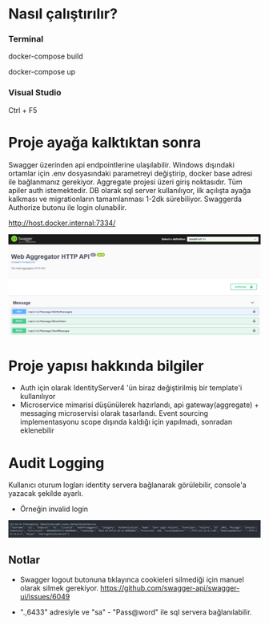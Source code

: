 # Nasıl çalıştırılır?

### Terminal

docker-compose build

docker-compose up


###  Visual Studio

Ctrl + F5

# Proje ayağa kalktıktan sonra

Swagger üzerinden api endpointlerine ulaşılabilir. Windows dışındaki ortamlar için .env dosyasındaki parametreyi değiştirip, docker base adresi ile bağlanmanız gerekiyor. Aggregate projesi üzeri giriş noktasıdır. Tüm apiler auth istemektedir. DB olarak sql server kullanılıyor, ilk açılışta ayağa kalkması ve migrationların tamamlanması 1-2dk sürebiliyor. Swaggerda Authorize butonu ile login olunabilir.

http://host.docker.internal:7334/

![](ss/ss2.png)

# Proje yapısı hakkında bilgiler

- Auth için olarak IdentityServer4 'ün biraz değiştirilmiş bir template'i kullanılıyor
- Microservice mimarisi düşünülerek hazırlandı, api gateway(aggregate) + messaging microservisi olarak tasarlandı. Event sourcing implementasyonu scope dışında kaldığı için yapılmadı, sonradan eklenebilir

# Audit Logging

Kullanıcı oturum logları identity servera bağlanarak görülebilir, console'a yazacak şekilde ayarlı.

- Örneğin invalid login

![audit1](ss/audit-invalid-login.png)


## Notlar

- Swagger logout butonuna tıklayınca cookieleri silmediği için manuel olarak silmek gerekiyor.
  https://github.com/swagger-api/swagger-ui/issues/6049

- ".,6433" adresiyle ve "sa" - "Pass@word" ile sql servera bağlanılabilir.
